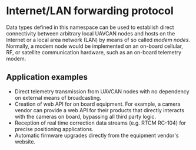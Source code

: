 Internet/LAN forwarding protocol
================================

Data types defined in this namespace can be used to establish direct connectivity between arbitrary
local UAVCAN nodes and hosts on the Internet or a local area network (LAN) by means of so called
*modem nodes*.
Normally, a modem node would be implemented on an on-board cellular, RF, or satellite communication
hardware, such as an on-board telemetry modem.

## Application examples

* Direct telemetry transmission from UAVCAN nodes with no dependency on external means of broadcasting.
* Creation of web API for on board equipment. For example, a camera vendor can provide a web API
for their products that directly interacts with the cameras on board, bypassing all third party logic.
* Reception of real time correction data streams (e.g. RTCM RC-104) for precise positioning applications.
* Automatic firmware upgrades directly from the equipment vendor's website.

